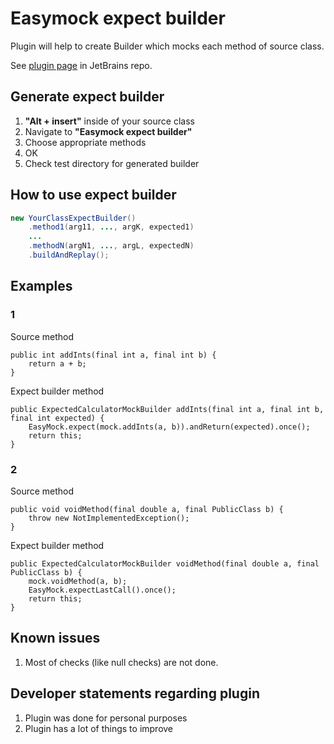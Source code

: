 # Easymock expect builder

Plugin will help to create Builder which mocks each method of source class.  

See [plugin page](https://plugins.jetbrains.com/plugin/9586-easymock-expect-builder) in JetBrains repo.

## Generate expect builder
1. **"Alt + insert"** inside of your source class
1. Navigate to **"Easymock expect builder"**
1. Choose appropriate methods
1. OK
1. Check test directory for generated builder

## How to use expect builder
```java
new YourClassExpectBuilder()
    .method1(arg11, ..., argK, expected1)
    ...
    .methodN(argN1, ..., argL, expectedN)
    .buildAndReplay();
```

## Examples
### 1
Source method
```
public int addInts(final int a, final int b) {
    return a + b;
}
```
Expect builder method
```
public ExpectedCalculatorMockBuilder addInts(final int a, final int b, final int expected) {
    EasyMock.expect(mock.addInts(a, b)).andReturn(expected).once();
    return this;
}
```
### 2
Source method
```
public void voidMethod(final double a, final PublicClass b) {
    throw new NotImplementedException();
}
```
Expect builder method
```
public ExpectedCalculatorMockBuilder voidMethod(final double a, final PublicClass b) {
    mock.voidMethod(a, b);
    EasyMock.expectLastCall().once();
    return this;
}
```
## Known issues
1. Most of checks (like null checks) are not done.
## Developer statements regarding plugin
1. Plugin was done for personal purposes
1. Plugin has a lot of things to improve
